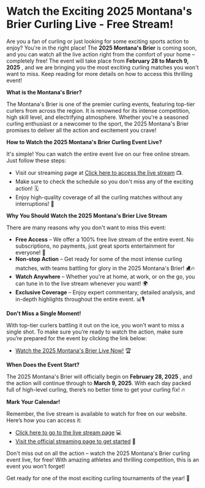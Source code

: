 # Watch the Exciting 2025 Montana's Brier Curling Live - Free Stream!

Are you a fan of curling or just looking for some exciting sports action to enjoy? You're in the right place! The **2025 Montana's Brier** is coming soon, and you can watch all the live action right from the comfort of your home – completely free! The event will take place from **February 28 to March 9, 2025** , and we are bringing you the most exciting curling matches you won't want to miss. Keep reading for more details on how to access this thrilling event!

**What is the Montana's Brier?**

The Montana's Brier is one of the premier curling events, featuring top-tier curlers from across the region. It is renowned for its intense competition, high skill level, and electrifying atmosphere. Whether you're a seasoned curling enthusiast or a newcomer to the sport, the 2025 Montana's Brier promises to deliver all the action and excitement you crave!

**How to Watch the 2025 Montana's Brier Curling Event Live?**

It's simple! You can watch the entire event live on our free online stream. Just follow these steps:

- Visit our streaming page at [Click here to access the live stream](https://tinyurl.com/livestreamfreeo?st=2025montanasbrier&si=gh) 📺.
- Make sure to check the schedule so you don't miss any of the exciting action! 🗓️
- Enjoy high-quality coverage of all the curling matches without any interruptions! 🎥

**Why You Should Watch the 2025 Montana's Brier Live Stream**

There are many reasons why you don't want to miss this event:

- **Free Access** – We offer a 100% free live stream of the entire event. No subscriptions, no payments, just great sports entertainment for everyone! 💸
- **Non-stop Action** – Get ready for some of the most intense curling matches, with teams battling for glory in the 2025 Montana's Brier! ⛸️🔥
- **Watch Anywhere** – Whether you're at home, at work, or on the go, you can tune in to the live stream whenever you want! 🌍
- **Exclusive Coverage** – Enjoy expert commentary, detailed analysis, and in-depth highlights throughout the entire event. 📊🎙️

**Don't Miss a Single Moment!**

With top-tier curlers battling it out on the ice, you won't want to miss a single shot. To make sure you’re ready to watch the action, make sure you’re prepared for the event by clicking the link below:

- [Watch the 2025 Montana's Brier Live Now!](https://tinyurl.com/livestreamfreeo?st=2025montanasbrier&si=gh) 🏆

**When Does the Event Start?**

The 2025 Montana's Brier will officially begin on **February 28, 2025** , and the action will continue through to **March 9, 2025**. With each day packed full of high-level curling, there’s no better time to get your curling fix! 🔥

**Mark Your Calendar!**

Remember, the live stream is available to watch for free on our website. Here’s how you can access it:

- [Click here to go to the live stream page](https://tinyurl.com/livestreamfreeo?st=2025montanasbrier&si=gh) 💻
- [Visit the official streaming page to get started](https://tinyurl.com/livestreamfreeo?st=2025montanasbrier&si=gh) 🎥

Don't miss out on all the action – watch the 2025 Montana's Brier curling event live, for free! With amazing athletes and thrilling competition, this is an event you won't forget!

Get ready for one of the most exciting curling tournaments of the year! 🎉
